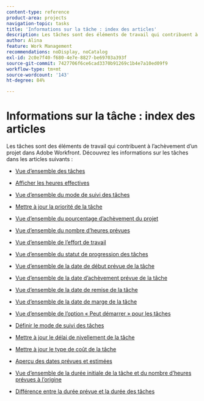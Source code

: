 ```yaml
---
content-type: reference
product-area: projects
navigation-topic: tasks
title: 'Informations sur la tâche : index des articles'
description: Les tâches sont des éléments de travail qui contribuent à l’achèvement d’un projet dans Adobe Workfront. Pour en savoir plus sur les informations relatives aux tâches, consultez les articles suivants.
author: Alina
feature: Work Management
recommendations: noDisplay, noCatalog
exl-id: 2c0e7f40-f680-4e7e-8827-be69703a393f
source-git-commit: 7427706f6ce6cad3370b91269c1b4e7a10ed09f9
workflow-type: tm+mt
source-wordcount: '143'
ht-degree: 84%

---
```


# Informations sur la tâche : index des articles

<!-- Audited: 5/2025 -->

Les tâches sont des éléments de travail qui contribuent à l’achèvement d’un projet dans Adobe Workfront. Découvrez les informations sur les tâches dans les articles suivants :

* [Vue d’ensemble des tâches](../../../manage-work/tasks/task-information/tasks-overview.md)
* [Afficher les heures effectives](../../../manage-work/tasks/task-information/actual-hours.md)
* [Vue d’ensemble du mode de suivi des tâches](../../../manage-work/tasks/task-information/task-tracking-mode.md)
* [Mettre à jour la priorité de la tâche](../../../manage-work/tasks/task-information/task-priority.md)
* [Vue d’ensemble du pourcentage d’achèvement du projet](../../../manage-work/tasks/task-information/project-percent-complete.md)
* [Vue d’ensemble du nombre d’heures prévues](../../../manage-work/tasks/task-information/planned-hours.md)
* [Vue d’ensemble de l’effort de travail](../../../manage-work/tasks/task-information/work-effort.md)
* [Vue d’ensemble du statut de progression des tâches](../../../manage-work/tasks/task-information/task-progress-status.md)
* [Vue d’ensemble de la date de début prévue de la tâche](../../../manage-work/tasks/task-information/task-planned-start-date.md)
* [Vue d’ensemble de la date d’achèvement prévue de la tâche](../../../manage-work/tasks/task-information/task-planned-completion-date.md)
* [Vue d’ensemble de la date de remise de la tâche](../../../manage-work/tasks/task-information/handoff-task-date.md)
* [Vue d’ensemble de la date de marge de la tâche](../../../manage-work/tasks/task-information/task-slack-date.md)
* [Vue d’ensemble de l’option « Peut démarrer » pour les tâches](../../../manage-work/tasks/task-information/can-start-task-overview.md)
* [Définir le mode de suivi des tâches](../../../manage-work/tasks/task-information/set-tracking-mode-for-tasks.md)
* [Mettre à jour le délai de nivellement de la tâche](../../../manage-work/tasks/task-information/task-leveling-delay.md)
* [Mettre à jour le type de coût de la tâche](../../../manage-work/tasks/task-information/update-task-cost-type.md)
* [Aperçu des dates prévues et estimées](../../../manage-work/tasks/task-information/differentiate-projected-estimated-dates.md)
* [Vue d’ensemble de la durée initiale de la tâche et du nombre d’heures prévues à l’origine](../../../manage-work/tasks/task-information/task-original-duration-and-original-planned-hours.md)
* [Différence entre la durée prévue et la durée des tâches](../../../manage-work/tasks/task-information/planned-duration-vs-duration-for-tasks.md)

  <!--
  <li><a href="../../../manage-work/tasks/task-information/project-task-issue-dates.md">Overview of project, task, and issue dates</a> </li>
  -->

